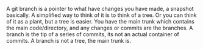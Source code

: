 A git branch is a pointer to what have changes you have made, a snapshot basically. A simplified way to think of  it
is to think of a tree. Or you can think of it as a plant, but a tree is easier. You have the main trunk which contains the main code/directory, and 
any changes or commits are the branches. A branch is the tip of a series of commits, its not an actual container of commits. A branch is not a tree, the main trunk is. 
